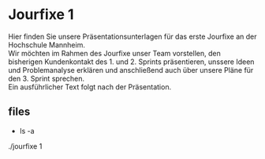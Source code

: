 <style>a {text-decoration: none;}</style>
# Jourfixe 1

Hier finden Sie unsere Präsentationsunterlagen für das erste Jourfixe an der Hochschule Mannheim.  
Wir möchten im Rahmen des Jourfixe unser Team vorstellen, den bisherigen Kundenkontakt des 1. und 2. Sprints präsentieren, unssere Ideen und Problemanalyse erklären 
und anschließend auch über unsere Pläne für den 3. Sprint sprechen.  
Ein ausführlicher Text folgt nach der Präsentation.  

## files
* ls -a  

[./jourfixe 1](./../../assets/documents/CodeOne_JF1_temp.pdf)